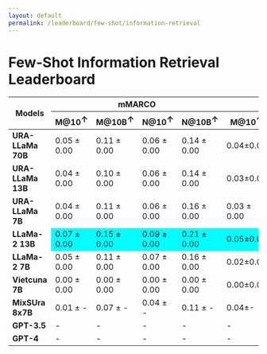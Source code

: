 ```yaml
---
layout: default
permalink: /leaderboard/few-shot/information-retrieval
---
```

# Few-Shot Information Retrieval Leaderboard

<table class="table table-bordered table-sm w-100 dtHorizontalTable" cellspacing="0">
    <thead>
        <tr>
            <th rowspan="2" class="text-center align-middle"><b>Models</b></th>
            <th colspan="4" class="text-center"><b>mMARCO</b></th>
            <th colspan="4" class="text-center"><b>mRobust04</b></th>
        </tr>
        <tr>
            <th class="text-center"><b>M@10<span style="vertical-align: super;">↑</span></b></th>
            <th class="text-center"><b>M@10B<span style="vertical-align: super;">↑</span></b></th>
            <th class="text-center"><b>N@10<span style="vertical-align: super;">↑</span></b></th>
            <th class="text-center"><b>N@10B<span style="vertical-align: super;">↑</span></b></th>
            <th class="text-center"><b>M@10<span style="vertical-align: super;">↑</span></b></th>
            <th class="text-center"><b>M@10B<span style="vertical-align: super;">↑</span></b></th>
            <th class="text-center"><b>N@10<span style="vertical-align: super;">↑</span></b></th>
            <th class="text-center"><b>N@10B<span style="vertical-align: super;">↑</span></b></th>
        </tr>
    </thead>
    <tbody>
        <tr>
            <td class="text-center"><b>URA-LLaMa 70B</b></td>
            <td class="text-center">0.05 ± 0.00</td>
            <td class="text-center">0.11 ± 0.00</td>
            <td class="text-center">0.06 ± 0.00</td>
            <td class="text-center">0.14 ± 0.00</td>
            <td class="text-center">0.04±0.00</td>
            <td class="text-center">0.04±0.00</td>
            <td class="text-center">0.03±0.00</td>
            <td class="text-center" style="background-color: cyan;">0.04±0.00</td>
        </tr>
        <tr>
            <td class="text-center"><b>URA-LLaMa 13B</b></td>
            <td class="text-center">0.04 ± 0.00</td>
            <td class="text-center">0.10 ± 0.00</td>
            <td class="text-center">0.06 ± 0.00</td>
            <td class="text-center">0.14 ± 0.00</td>
            <td class="text-center">0.03±0.00</td>
            <td class="text-center" style="background-color: cyan;">0.05±0.00</td>
            <td class="text-center" style="background-color: cyan;">0.04±0.00</td>
            <td class="text-center" style="background-color: cyan;">0.04±0.00</td>
        </tr>
        <tr>
            <td class="text-center"><b>URA-LLaMa 7B</b></td>
            <td class="text-center">0.04 ± 0.00</td>
            <td class="text-center">0.11 ± 0.00</td>
            <td class="text-center">0.06 ± 0.00</td>
            <td class="text-center">0.16 ± 0.00</td>
            <td class="text-center">0.03 ± 0.00</td>
            <td class="text-center">0.03 ± 0.00</td>
            <td class="text-center">0.02 ± 0.00</td>
            <td class="text-center">0.02 ± 0.00</td>
        </tr>
        <tr>
            <td class="text-center"><b>LLaMa-2 13B</b></td>
            <td class="text-center" style="background-color: cyan;">0.07 ± 0.00</td>
            <td class="text-center" style="background-color: cyan;">0.15 ± 0.00</td>
            <td class="text-center" style="background-color: cyan;">0.09 ± 0.00</td>
            <td class="text-center" style="background-color: cyan;">0.21 ± 0.00</td>
            <td class="text-center" style="background-color: cyan;">0.05±0.00</td>
            <td class="text-center">0.04±0.00</td>
            <td class="text-center" style="background-color: cyan;">0.04±0.00</td>
            <td class="text-center" style="background-color: cyan;">0.04±0.00</td>
        </tr>
        <tr>
            <td class="text-center"><b>LLaMa-2 7B</b></td>
            <td class="text-center">0.05 ± 0.00</td>
            <td class="text-center">0.11 ± 0.00</td>
            <td class="text-center">0.07 ± 0.00</td>
            <td class="text-center">0.16 ± 0.00</td>
            <td class="text-center">0.02±0.00</td>
            <td class="text-center">0.03±0.00</td>
            <td class="text-center">0.03±0.00</td>
            <td class="text-center">0.02±0.00</td>
        </tr>
        <tr>
            <td class="text-center"><b>Vietcuna 7B</b></td>
            <td class="text-center">0.00 ± 0.00</td>
            <td class="text-center">0.00 ± 0.00</td>
            <td class="text-center">0.00 ± 0.00</td>
            <td class="text-center">0.00 ± 0.00</td>
            <td class="text-center">0.00±0.00</td>
            <td class="text-center">0.00±0.00</td>
            <td class="text-center">0.00±0.00</td>
            <td class="text-center">0.00±0.00</td>
        </tr>
        <tr>
            <td class="text-center"><b>MixSUra 8x7B</b></td>
            <td class="text-center">0.01 ± -</td>
            <td class="text-center">0.07 ± -</td>
            <td class="text-center">0.04 ± -</td>
            <td class="text-center">0.11 ± -</td>
            <td class="text-center">0.04±-</td>
            <td class="text-center">0.04±-</td>
            <td class="text-center">0.02±-</td>
            <td class="text-center">0.02±-</td>
        </tr>
        <tr>
            <td class="text-center"><b>GPT-3.5</b></td>
            <td class="text-center">-</td>
            <td class="text-center">-</td>
            <td class="text-center">-</td>
            <td class="text-center">-</td>
            <td class="text-center">-</td>
            <td class="text-center">-</td>
            <td class="text-center">-</td>
            <td class="text-center">-</td>
        </tr>
        <tr>
            <td class="text-center"><b>GPT-4</b></td>
            <td class="text-center">-</td>
            <td class="text-center">-</td>
            <td class="text-center">-</td>
            <td class="text-center">-</td>
            <td class="text-center">-</td>
            <td class="text-center">-</td>
            <td class="text-center">-</td>
            <td class="text-center">-</td>
        </tr>
    </tbody>
</table>
